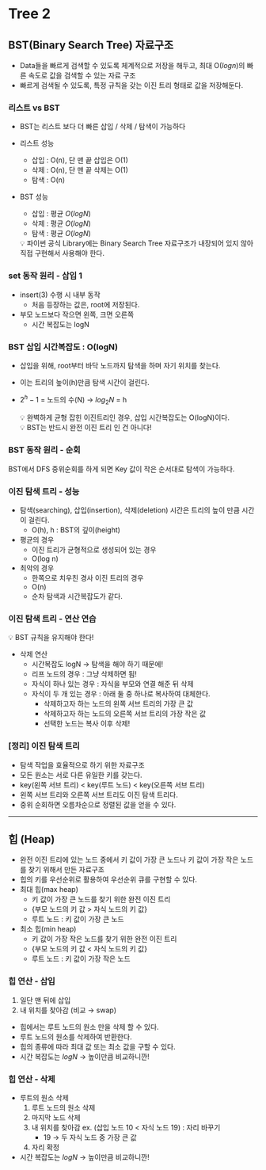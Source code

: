 # Tree 2

## BST(Binary Search Tree) 자료구조

- Data들을 빠르게 검색할 수 있도록 체계적으로 저장을 해두고, 최대 O($log n$)의 빠른 속도로 값을 검색할 수 있는 자료 구조
- 빠르게 검색될 수 있도록, 특정 규칙을 갖는 이진 트리 형태로 값을 저장해둔다.

### 리스트 vs BST

- BST는 리스트 보다 더 빠른 삽입 / 삭제 / 탐색이 가능하다
- 리스트 성능
    - 삽입 : O(n), 단 맨 끝 삽입은 O(1)
    - 삭제 : O(n), 단 맨 끝 삭제는 O(1)
    - 탐색 : O(n)
- BST 성능
    - 삽입 : 평균 $O(logN)$
    - 삭제 : 평균 $O(logN)$
    - 탐색 : 평균 $O(logN)$
    
    <aside>
    💡 파이썬 공식 Library에는
    Binary Search Tree 자료구조가 내장되어 있지 않아 직접 구현해서 사용해야 한다.
    
    </aside>
    

### set 동작 원리 - 삽입 1

- insert(3) 수행 시 내부 동작
    - 처음 등장하는 값은, root에 저장된다.
- 부모 노드보다 작으면 왼쪽, 크면 오른쪽
    - 시간 복잡도는 logN

### BST 삽입 시간복잡도 : O(logN)

- 삽입을 위해, root부터 바닥 노드까지 탐색을 하며 자기 위치를 찾는다.
- 이는 트리의 높이(h)만큼 탐색 시간이 걸린다.
- $2^h-1$ = 노드의 수(N)
→ $log_2N$ = h
    
    <aside>
    💡 완벽하게 균형 잡힌 이진트리인 경우, 삽입 시간복잡도는 O(logN)이다.
    
    </aside>
    
    <aside>
    💡 BST는 반드시 완전 이진 트리 인 건 아니다!
    
    </aside>
    

### BST 동작 원리 - 순회

BST에서 DFS 중위순회를 하게 되면 Key 값이 작은 순서대로 탐색이 가능하다.

### 이진 탐색 트리 - 성능

- 탐색(searching), 삽입(insertion), 삭제(deletion) 시간은 트리의 높이 만큼 시간이 걸린다.
    - O(h), h : BST의 깊이(height)
- 평균의 경우
    - 이진 트리가 균형적으로 생성되어 있는 경우
    - O(log n)
- 최악의 경우
    - 한쪽으로 치우친 경사 이진 트리의 경우
    - O(n)
    - 순차 탐색과 시간복잡도가 같다.

### 이진 탐색 트리 - 연산 연습

<aside>
💡 BST 규칙을 유지해야 한다!

</aside>

- 삭제 연산
    - 시간복잡도 logN → 탐색을 해야 하기 때문에!
    - 리프 노드의 경우 : 그냥 삭제하면 됨!
    - 자식이 하나 있는 경우 : 자식을 부모와 연결 해준 뒤 삭제
    - 자식이 두 개 있는 경우 : 아래 둘 중 하나로 복사하여 대체한다.
        - 삭제하고자 하는 노드의 왼쪽 서브 트리의 가장 큰 값
        - 삭제하고자 하는 노드의 오른쪽 서브 트리의 가장 작은 값
        - 선택한 노드는 복사 이후 삭제!

### [정리] 이진 탐색 트리

- 탐색 작업을 효율적으로 하기 위한 자료구조
- 모든 원소는 서로 다른 유일한 키를 갖는다.
- key(왼쪽 서브 트리) < key(루트 노드) < key(오른쪽 서브 트리)
- 왼쪽 서브 트리와 오른쪽 서브 트리도 이진 탐색 트리다.
- 중위 순회하면 오름차순으로 정렬된 값을 얻을 수 있다.

---

## 힙 (Heap)

- 완전 이진 트리에 있는 노드 중에서 키 값이 가장 큰 노드나 키 값이 가장 작은 노드를 찾기 위해서 만든 자료구조
- 힙의 키를 우선순위로 활용하여 우선순위 큐를 구현할 수 있다.
- 최대 힙(max heap)
    - 키 값이 가장 큰 노드를 찾기 위한 완전 이진 트리
    - {부모 노드의 키 값 > 자식 노드의 키 값}
    - 루트 노드 : 키 값이 가장 큰 노드
- 최소 힙(min heap)
    - 키 값이 가장 작은 노드를 찾기 위한 완전 이진 트리
    - {부모 노드의 키 값 < 자식 노드의 키 값}
    - 루트 노드 : 키 값이 가장 작은 노드

### 힙 연산 - 삽입

1. 일단 맨 뒤에 삽입
2. 내 위치를 찾아감 (비교 → swap)
- 힙에서는 루트 노드의 원소 만을 삭제 할 수 있다.
- 루트 노드의 원소를 삭제하여 반환한다.
- 힙의 종류에 따라 최대 값 또는 최소 값을 구할 수 있다.
- 시간 복잡도는 $logN$ → 높이만큼 비교하니깐!

### 힙 연산 - 삭제

- 루트의 원소 삭제
    1. 루트 노드의 원소 삭제
    2. 마지막 노드 삭제
    3. 내 위치를 찾아감 ex. (삽입 노드 10 < 자식 노드 19) : 자리 바꾸기
        - 19 → 두 자식 노드 중 가장 큰 값
    4. 자리 확정
- 시간 복잡도는 $logN$ → 높이만큼 비교하니깐!